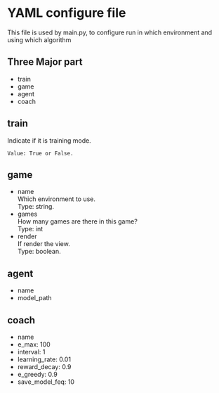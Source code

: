 # YAML configure file 
This file is used by main.py, to configure run in which environment and using which algorithm

## Three Major part
- train
- game
- agent
- coach

## train
Indicate if it is training mode.

    Value: True or False.
## game
- name  
    Which environment to use.  
    Type: string.
- games  
    How many games are there in this game?  
    Type: int
- render  
    If render the view.  
    Type: boolean.
    
## agent
- name 
- model_path

## coach
- name
- e_max: 100
- interval: 1
- learning_rate: 0.01
- reward_decay: 0.9
- e_greedy: 0.9
- save_model_feq: 10
